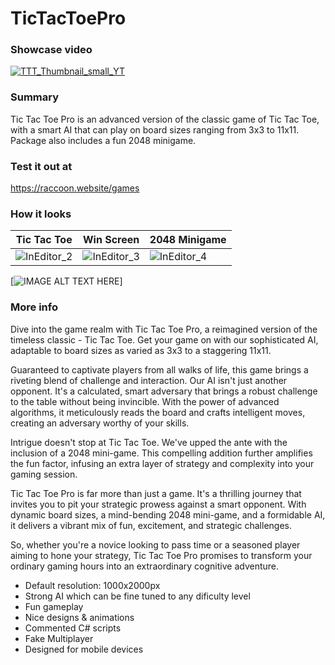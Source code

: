 # TicTacToePro

### Showcase video
[![TTT_Thumbnail_small_YT](https://github.com/Mejval5/TicTacToePro/assets/48858230/bc5a1834-6ffb-4cc1-8cff-02408a09491b)](https://www.youtube.com/watch?v=QP1wF0XVRfo)


### Summary
Tic Tac Toe Pro is an advanced version of the classic game of Tic Tac Toe, with a smart AI that can play on board sizes ranging from 3x3 to 11x11. Package also includes a fun 2048 minigame.

### Test it out at
https://raccoon.website/games

### How it looks
| Tic Tac Toe | Win Screen | 2048 Minigame |
| --- | --- | --- |
| ![InEditor_2](https://github.com/Mejval5/TicTacToePro/assets/48858230/dd2f1c40-26c2-448b-af24-571259646f10) | ![InEditor_3](https://github.com/Mejval5/TicTacToePro/assets/48858230/83ea7142-9f09-4753-8bf4-aca7a3981dd5) | ![InEditor_4](https://github.com/Mejval5/TicTacToePro/assets/48858230/7b42327f-9ec9-4958-9258-e4455e6e1735) |

[![IMAGE ALT TEXT HERE](https://img.youtube.com/vi/YOUTUBE_VIDEO_ID_HERE/0.jpg)]


### More info
Dive into the game realm with Tic Tac Toe Pro, a reimagined version of the timeless classic - Tic Tac Toe. Get your game on with our sophisticated AI, adaptable to board sizes as varied as 3x3 to a staggering 11x11.

Guaranteed to captivate players from all walks of life, this game brings a riveting blend of challenge and interaction.  Our AI isn't just another opponent. It's a calculated, smart adversary that brings a robust challenge to the table without being invincible. With the power of advanced algorithms, it meticulously reads the board and crafts intelligent moves, creating an adversary worthy of your skills.

Intrigue doesn't stop at Tic Tac Toe. We've upped the ante with the inclusion of a 2048 mini-game. This compelling addition further amplifies the fun factor, infusing an extra layer of strategy and complexity into your gaming session.

Tic Tac Toe Pro is far more than just a game. It's a thrilling journey that invites you to pit your strategic prowess against a smart opponent. With dynamic board sizes, a mind-bending 2048 mini-game, and a formidable AI, it delivers a vibrant mix of fun, excitement, and strategic challenges.

So, whether you're a novice looking to pass time or a seasoned player aiming to hone your strategy, Tic Tac Toe Pro promises to transform your ordinary gaming hours into an extraordinary cognitive adventure.

* Default resolution: 1000x2000px
* Strong AI which can be fine tuned to any dificulty level
* Fun gameplay
* Nice designs & animations
* Commented C# scripts
* Fake Multiplayer
* Designed for mobile devices



<br>
